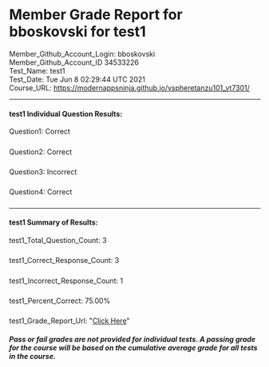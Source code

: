 # Member Grade Report for bboskovski for test1  
   
Member_Github_Account_Login: bboskovski  
Member_Github_Account_ID 34533226  
Test_Name: test1  
Test_Date: Tue Jun  8 02:29:44 UTC 2021  
Course_URL: https://modernappsninja.github.io/vspheretanzu101_vt7301/  
   
---  
#### test1 Individual Question Results:  
Question1: Correct  
#####  
Question2: Correct  
#####  
Question3: Incorrect  
#####  
Question4: Correct  
#####  
---  
#### test1 Summary of Results:  
test1_Total_Question_Count: 3  
#####  
test1_Correct_Response_Count: 3  
#####  
test1_Incorrect_Response_Count: 1  
#####  
test1_Percent_Correct: 75.00%  
#####  
test1_Grade_Report_Url: "[Click Here](https://github.com/modernappsninjas/bboskovski/blob/main/static/userdata/courses/vspheretanzu101_vt7301/grade_report.pr881.test1.md)"
##### Pass or fail grades are not provided for individual tests. A passing grade for the course will be based on the cumulative average grade for all tests in the course.  
